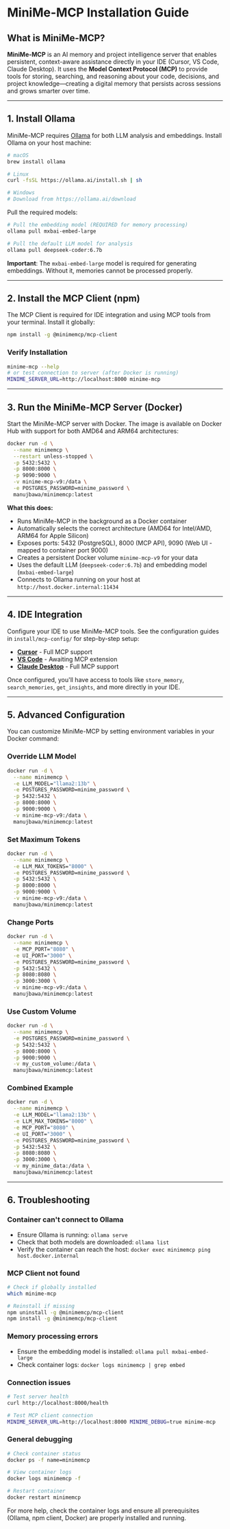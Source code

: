 # MiniMe-MCP Installation Guide

## What is MiniMe-MCP?

**MiniMe-MCP** is an AI memory and project intelligence server that enables persistent, context-aware assistance directly in your IDE (Cursor, VS Code, Claude Desktop). It uses the **Model Context Protocol (MCP)** to provide tools for storing, searching, and reasoning about your code, decisions, and project knowledge—creating a digital memory that persists across sessions and grows smarter over time.

---

## 1. Install Ollama

MiniMe-MCP requires [Ollama](https://ollama.ai/) for both LLM analysis and embeddings. Install Ollama on your host machine:

```bash
# macOS
brew install ollama

# Linux
curl -fsSL https://ollama.ai/install.sh | sh

# Windows
# Download from https://ollama.ai/download
```

Pull the required models:

```bash
# Pull the embedding model (REQUIRED for memory processing)
ollama pull mxbai-embed-large

# Pull the default LLM model for analysis
ollama pull deepseek-coder:6.7b
```

**Important**: The `mxbai-embed-large` model is required for generating embeddings. Without it, memories cannot be processed properly.

---

## 2. Install the MCP Client (npm)

The MCP Client is required for IDE integration and using MCP tools from your terminal. Install it globally:

```bash
npm install -g @minimemcp/mcp-client
```

### Verify Installation

```bash
minime-mcp --help
# or test connection to server (after Docker is running)
MINIME_SERVER_URL=http://localhost:8000 minime-mcp
```

---

## 3. Run the MiniMe-MCP Server (Docker)

Start the MiniMe-MCP server with Docker. The image is available on Docker Hub with support for both AMD64 and ARM64 architectures:

```bash
docker run -d \
  --name minimemcp \
  --restart unless-stopped \
  -p 5432:5432 \
  -p 8000:8000 \
  -p 9090:9000 \
  -v minime-mcp-v9:/data \
  -e POSTGRES_PASSWORD=minime_password \
  manujbawa/minimemcp:latest
```

**What this does:**
- Runs MiniMe-MCP in the background as a Docker container
- Automatically selects the correct architecture (AMD64 for Intel/AMD, ARM64 for Apple Silicon)
- Exposes ports: 5432 (PostgreSQL), 8000 (MCP API), 9090 (Web UI - mapped to container port 9000)
- Creates a persistent Docker volume `minime-mcp-v9` for your data
- Uses the default LLM (`deepseek-coder:6.7b`) and embedding model (`mxbai-embed-large`)
- Connects to Ollama running on your host at `http://host.docker.internal:11434`

---

## 4. IDE Integration

Configure your IDE to use MiniMe-MCP tools. See the configuration guides in `install/mcp-config/` for step-by-step setup:

- **[Cursor](mcp-config/cursor/README.md)** - Full MCP support
- **[VS Code](mcp-config/vscode/README.md)** - Awaiting MCP extension
- **[Claude Desktop](mcp-config/claude-code/README.md)** - Full MCP support

Once configured, you'll have access to tools like `store_memory`, `search_memories`, `get_insights`, and more directly in your IDE.

---

## 5. Advanced Configuration

You can customize MiniMe-MCP by setting environment variables in your Docker command:

### Override LLM Model
```bash
docker run -d \
  --name minimemcp \
  -e LLM_MODEL="llama2:13b" \
  -e POSTGRES_PASSWORD=minime_password \
  -p 5432:5432 \
  -p 8000:8000 \
  -p 9000:9000 \
  -v minime-mcp-v9:/data \
  manujbawa/minimemcp:latest
```

### Set Maximum Tokens
```bash
docker run -d \
  --name minimemcp \
  -e LLM_MAX_TOKENS="8000" \
  -e POSTGRES_PASSWORD=minime_password \
  -p 5432:5432 \
  -p 8000:8000 \
  -p 9000:9000 \
  -v minime-mcp-v9:/data \
  manujbawa/minimemcp:latest
```

### Change Ports
```bash
docker run -d \
  --name minimemcp \
  -e MCP_PORT="8080" \
  -e UI_PORT="3000" \
  -e POSTGRES_PASSWORD=minime_password \
  -p 5432:5432 \
  -p 8080:8080 \
  -p 3000:3000 \
  -v minime-mcp-v9:/data \
  manujbawa/minimemcp:latest
```

### Use Custom Volume
```bash
docker run -d \
  --name minimemcp \
  -e POSTGRES_PASSWORD=minime_password \
  -p 5432:5432 \
  -p 8000:8000 \
  -p 9000:9000 \
  -v my_custom_volume:/data \
  manujbawa/minimemcp:latest
```

### Combined Example
```bash
docker run -d \
  --name minimemcp \
  -e LLM_MODEL="llama2:13b" \
  -e LLM_MAX_TOKENS="8000" \
  -e MCP_PORT="8080" \
  -e UI_PORT="3000" \
  -e POSTGRES_PASSWORD=minime_password \
  -p 5432:5432 \
  -p 8080:8080 \
  -p 3000:3000 \
  -v my_minime_data:/data \
  manujbawa/minimemcp:latest
```

---

## 6. Troubleshooting

### Container can't connect to Ollama
- Ensure Ollama is running: `ollama serve`
- Check that both models are downloaded: `ollama list`
- Verify the container can reach the host: `docker exec minimemcp ping host.docker.internal`

### MCP Client not found
```bash
# Check if globally installed
which minime-mcp

# Reinstall if missing
npm uninstall -g @minimemcp/mcp-client
npm install -g @minimemcp/mcp-client
```

### Memory processing errors
- Ensure the embedding model is installed: `ollama pull mxbai-embed-large`
- Check container logs: `docker logs minimemcp | grep embed`

### Connection issues
```bash
# Test server health
curl http://localhost:8000/health

# Test MCP client connection
MINIME_SERVER_URL=http://localhost:8000 MINIME_DEBUG=true minime-mcp
```

### General debugging
```bash
# Check container status
docker ps -f name=minimemcp

# View container logs
docker logs minimemcp -f

# Restart container
docker restart minimemcp
```

For more help, check the container logs and ensure all prerequisites (Ollama, npm client, Docker) are properly installed and running.